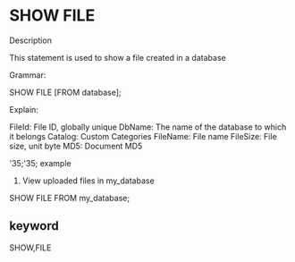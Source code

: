 # SHOW FILE
Description

This statement is used to show a file created in a database

Grammar:

SHOW FILE [FROM database];

Explain:

FileId: File ID, globally unique
DbName: The name of the database to which it belongs
Catalog: Custom Categories
FileName: File name
FileSize: File size, unit byte
MD5: Document MD5

'35;'35; example

1. View uploaded files in my_database

SHOW FILE FROM my_database;

## keyword
SHOW,FILE
